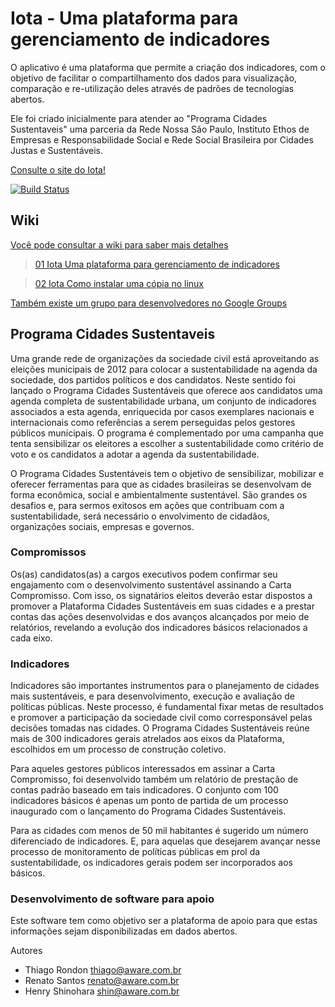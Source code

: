 # Iota - Uma plataforma para gerenciamento de indicadores

O aplicativo é uma plataforma que permite a criação dos indicadores, com o objetivo de facilitar o compartilhamento dos dados para visualização, comparação e re-utilização deles através de padrões de tecnologias abertos.

Ele foi criado inicialmente para atender ao "Programa Cidades Sustentaveis" uma parceria da Rede Nossa São Paulo,
Instituto Ethos de Empresas e Responsabilidade Social e Rede Social Brasileira por Cidades Justas e Sustentáveis.

[Consulte o site do Iota!](http://w3cbrasil.github.io/Iota/)


[![Build Status](https://secure.travis-ci.org/W3CBrasil/Iota.png?branch=master)](https://travis-ci.org/W3CBrasil/Iota)

## Wiki

[Você pode consultar a wiki para saber mais detalhes](https://github.com/W3CBrasil/Iota/wiki)

> [01 Iota Uma plataforma para gerenciamento de indicadores](https://github.com/W3CBrasil/Iota/wiki/01---Iota---Uma-plataforma-para-gerenciamento-de-indicadores)

> [02 Iota Como instalar uma cópia no linux](https://github.com/W3CBrasil/Iota/wiki/02---Iota---Como-instalar-uma-c%C3%B3pia-no-linux)


[Também existe um grupo para desenvolvedores no Google Groups](https://groups.google.com/forum/embed/?place=forum/iota-br&showsearch=true&showpopout=true&showtabs=false#!forum/iota-br)


## Programa Cidades Sustentaveis

Uma grande rede de organizações da sociedade civil está aproveitando as
eleições municipais de 2012 para colocar a sustentabilidade na agenda da
sociedade, dos partidos políticos e dos candidatos. Neste sentido foi lançado
o Programa Cidades Sustentáveis que oferece aos candidatos uma agenda completa
de sustentabilidade urbana, um conjunto de indicadores associados a esta
agenda, enriquecida por casos exemplares nacionais e internacionais como
referências a serem perseguidas pelos gestores públicos municipais. O programa
é complementado por uma campanha que tenta sensibilizar os eleitores a
escolher a sustentabilidade como critério de voto e os candidatos a adotar a
agenda da sustentabilidade.

O Programa Cidades Sustentáveis tem o objetivo de sensibilizar, mobilizar e
oferecer ferramentas para que as cidades brasileiras se desenvolvam de forma
econômica, social e ambientalmente sustentável.
São grandes os desafios e, para sermos exitosos em ações que contribuam com a
sustentabilidade, será necessário o envolvimento de cidadãos, organizações
sociais, empresas e governos.

### Compromissos

Os(as) candidatos(as) a cargos executivos podem confirmar seu engajamento com
o desenvolvimento sustentável assinando a Carta Compromisso. Com isso, os
signatários eleitos deverão estar dispostos a promover a Plataforma Cidades
Sustentáveis em suas cidades e a prestar contas das ações desenvolvidas e dos
avanços alcançados por meio de relatórios, revelando a evolução dos
indicadores básicos relacionados a cada eixo.

### Indicadores

Indicadores são importantes instrumentos para o planejamento de cidades mais
sustentáveis, e para desenvolvimento, execução e avaliação de políticas
públicas. Neste processo, é fundamental fixar metas de resultados e promover a
participação da sociedade civil como corresponsável pelas decisões tomadas nas
cidades.
O Programa Cidades Sustentáveis reúne mais de 300 indicadores gerais atrelados
aos eixos da Plataforma, escolhidos em um processo de construção coletivo.

Para aqueles gestores públicos interessados em assinar a Carta Compromisso,
foi desenvolvido também um relatório de prestação de contas padrão baseado em
tais indicadores. O conjunto com 100 indicadores básicos é apenas um ponto de
partida de um processo inaugurado com o lançamento do Programa Cidades
Sustentáveis.

Para as cidades com menos de 50 mil habitantes é sugerido um número
diferenciado de indicadores. E, para aquelas que desejarem avançar nesse
processo de monitoramento de políticas públicas em prol da sustentabilidade,
os indicadores gerais podem ser incorporados aos básicos.

### Desenvolvimento de software para apoio

Este software tem como objetivo ser a plataforma de apoio para que estas
informações sejam disponibilizadas em dados abertos.

Autores

- Thiago Rondon <thiago@aware.com.br>
- Renato Santos <renato@aware.com.br>
- Henry Shinohara <shin@aware.com.br>




